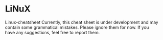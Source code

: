 # LiNuX
Linux-cheatsheet
Currently, this cheat sheet is under development and may contain some grammatical mistakes. Please ignore them for now. If you have any suggestions, feel free to report them.
